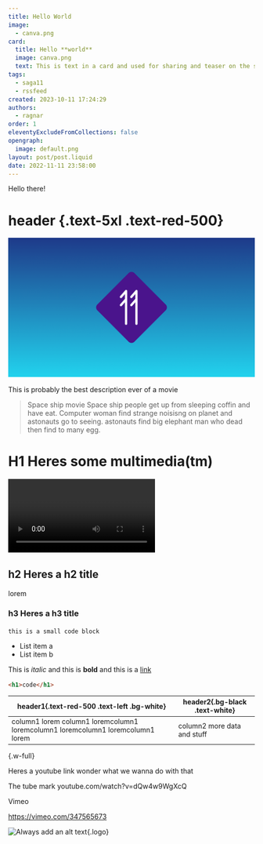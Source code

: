 ```yaml
---
title: Hello World
image:
  - canva.png
card:
  title: Hello **world**
  image: canva.png
  text: This is text in a card and used for sharing and teaser on the site
tags:
  - saga11
  - rssfeed
created: 2023-10-11 17:24:29
authors:
  - ragnar
order: 1
eleventyExcludeFromCollections: false
opengraph:
  image: default.png
layout: post/post.liquid
date: 2022-11-11 23:58:00
---
```

Hello there!

# header {.text-5xl .text-red-500}

![mega alt text](default.png)

This is probably the best description ever of a movie

> Space ship movie
> Space ship people get up from sleeping coffin and have eat.
> Computer woman find strange noisisng on planet and astonauts go to seeing. astonauts find big elephant man who dead then find to many egg.

# H1 Heres some multimedia(tm)

<video controls><source src="pexels-eva-toscano-10530358-3840x2160-24fps.mp4"></video>

## h2 Heres a h2 title

lorem

### h3 Heres a h3 title

`this is a small code block`

* List item a
* List item b

This is *italic* and this is **bold** and this is a [link](https://saga11.dev)

```html
<h1>code</h1>
```

| header1{.text-red-500 .text-left .bg-white}                                     | header2{.bg-black .text-white} |
| ------------------------------------------------------------------------------- | ------------------------------ |
| column1 lorem column1 loremcolumn1 loremcolumn1 loremcolumn1 loremcolumn1 lorem | column2 more data and stuff    |

{.w-full}

Heres a youtube link wonder what we wanna do with that

The tube
mark
youtube.com/watch?v=dQw4w9WgXcQ

Vimeo

https://vimeo.com/347565673

![Always add an alt text](https://images.unsplash.com/photo-1581291519195-ef11498d1cf2?q=80&w=3570&auto=format&fit=crop&ixlib=rb-4.0.3&ixid=M3wxMjA3fDB8MHxwaG90by1wYWdlfHx8fGVufDB8fHx8fA%3D%3D "This is an image title"){.logo}
